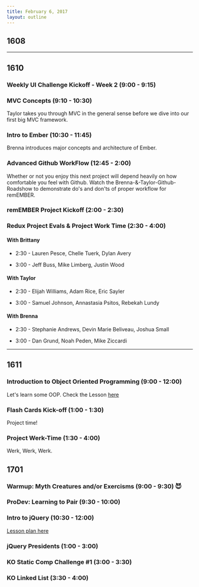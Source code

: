 ```yaml
---
title: February 6, 2017
layout: outline
---
```


## 1608

--------------------------------------------

## 1610

### Weekly UI Challenge Kickoff - Week 2 (9:00 - 9:15)

### MVC Concepts (9:10 - 10:30)
Taylor takes you through MVC in the general sense before we dive into our first big MVC framework.

### Intro to Ember (10:30 - 11:45)
Brenna introduces major concepts and architecture of Ember.

### Advanced Github WorkFlow (12:45 - 2:00)
Whether or not you enjoy this next project will depend heavily on how comfortable you feel with Github. Watch the Brenna-&-Taylor-Github-Roadshow to demonstrate do's and don'ts of proper workflow for remEMBER.

### remEMBER Project Kickoff (2:00 - 2:30)

### Redux Project Evals & Project Work Time (2:30 - 4:00)

#### With Brittany

- 2:30 - Lauren Pesce, Chelle Tuerk, Dylan Avery

- 3:00 - Jeff Buss, Mike Limberg, Justin Wood

#### With Taylor

- 2:30 - Elijah Williams, Adam Rice, Eric Sayler

- 3:00 - Samuel Johnson, Annastasia Psitos, Rebekah Lundy

#### With Brenna

- 2:30 - Stephanie Andrews, Devin Marie Beliveau, Joshua Small

- 3:00 - Dan Grund, Noah Peden, Mike Ziccardi

--------------------------------------------

## 1611

### Introduction to Object Oriented Programming (9:00 - 12:00)

Let's learn some OOP. Check the Lesson [here](http://frontend.turing.io/lessons/intro-to-oop.html)

### Flash Cards Kick-off (1:00 - 1:30)

Project time!

### Project Werk-Time (1:30 - 4:00)

Werk, Werk, Werk.

## 1701

### Warmup: Myth Creatures and/or Exercisms (9:00 - 9:30) :smiling_imp:

### ProDev: Learning to Pair (9:30 - 10:00)

### Intro to jQuery (10:30 - 12:00)

[Lesson plan here](http://frontend.turing.io/lessons/introduction-to-jquery.html)

### jQuery Presidents (1:00 - 3:00)

### KO Static Comp Challenge #1 (3:00 - 3:30)

### KO Linked List (3:30 - 4:00)
